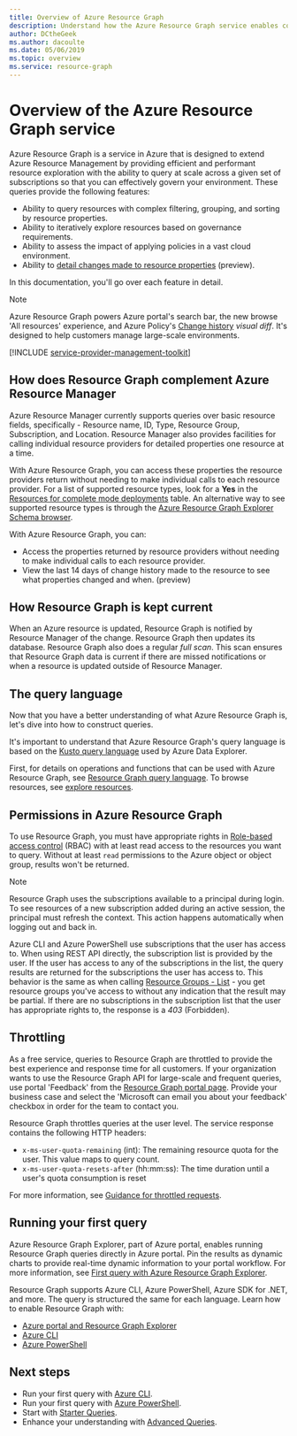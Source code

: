 ```yaml
---
title: Overview of Azure Resource Graph
description: Understand how the Azure Resource Graph service enables complex querying of resources at scale.
author: DCtheGeek
ms.author: dacoulte
ms.date: 05/06/2019
ms.topic: overview
ms.service: resource-graph
---
```

# Overview of the Azure Resource Graph service

Azure Resource Graph is a service in Azure that is designed to extend Azure Resource Management by
providing efficient and performant resource exploration with the ability to query at scale across a
given set of subscriptions so that you can effectively govern your environment. These queries
provide the following features:

- Ability to query resources with complex filtering, grouping, and sorting by resource properties.
- Ability to iteratively explore resources based on governance requirements.
- Ability to assess the impact of applying policies in a vast cloud environment.
- Ability to [detail changes made to resource properties](./how-to/get-resource-changes.md) (preview).

In this documentation, you'll go over each feature in detail.

> [!NOTE]
> Azure Resource Graph powers Azure portal's search bar, the new browse 'All resources' experience,
> and Azure Policy's [Change history](../policy/how-to/determine-non-compliance.md#change-history-preview)
> _visual diff_. It's designed to help customers manage large-scale environments.

[!INCLUDE [service-provider-management-toolkit](../../../includes/azure-lighthouse-supported-service.md)]

## How does Resource Graph complement Azure Resource Manager

Azure Resource Manager currently supports queries over basic resource fields, specifically -
Resource name, ID, Type, Resource Group, Subscription, and Location. Resource Manager also provides
facilities for calling individual resource providers for detailed properties one resource at a time.

With Azure Resource Graph, you can access these properties the resource providers return without
needing to make individual calls to each resource provider. For a list of supported resource types,
look for a **Yes** in the [Resources for complete mode deployments](../../azure-resource-manager/complete-mode-deletion.md)
table. An alternative way to see supported resource types is through the [Azure Resource Graph Explorer Schema browser](./first-query-portal.md#schema-browser).

With Azure Resource Graph, you can:

- Access the properties returned by resource providers without needing to make individual calls to
  each resource provider.
- View the last 14 days of change history made to the resource to see what properties changed and
  when. (preview)

## How Resource Graph is kept current

When an Azure resource is updated, Resource Graph is notified by Resource Manager of the change.
Resource Graph then updates its database. Resource Graph also does a regular _full scan_. This scan
ensures that Resource Graph data is current if there are missed notifications or when a resource is
updated outside of Resource Manager.

## The query language

Now that you have a better understanding of what Azure Resource Graph is, let's dive into how to
construct queries.

It's important to understand that Azure Resource Graph's query language is based on the [Kusto query language](../../data-explorer/data-explorer-overview.md)
used by Azure Data Explorer.

First, for details on operations and functions that can be used with Azure Resource Graph, see [Resource Graph query language](./concepts/query-language.md).
To browse resources, see [explore resources](./concepts/explore-resources.md).

## Permissions in Azure Resource Graph

To use Resource Graph, you must have appropriate rights in [Role-based access
control](../../role-based-access-control/overview.md) (RBAC) with at least read access to the
resources you want to query. Without at least `read` permissions to the Azure object or object
group, results won't be returned.

> [!NOTE]
> Resource Graph uses the subscriptions available to a principal during login. To see resources of a
> new subscription added during an active session, the principal must refresh the context. This
> action happens automatically when logging out and back in.

Azure CLI and Azure PowerShell use subscriptions that the user has access to. When using REST API
directly, the subscription list is provided by the user. If the user has access to any of the
subscriptions in the list, the query results are returned for the subscriptions the user has access
to. This behavior is the same as when calling [Resource Groups - List](/rest/api/resources/resourcegroups/list)
\- you get resource groups you've access to without any indication that the result may be partial.
If there are no subscriptions in the subscription list that the user has appropriate rights to, the
response is a _403_ (Forbidden).

## Throttling

As a free service, queries to Resource Graph are throttled to provide the best experience and
response time for all customers. If your organization wants to use the Resource Graph API for
large-scale and frequent queries, use portal 'Feedback' from the
[Resource Graph portal page](https://portal.azure.com/#blade/Microsoft_Azure_Policy/PolicyMenuBlade/ResourceGraph).
Provide your business case and select the 'Microsoft can email you about your feedback' checkbox in
order for the team to contact you.

Resource Graph throttles queries at the user level. The service response contains the following HTTP
headers:

- `x-ms-user-quota-remaining` (int): The remaining resource quota for the user. This value maps to
  query count.
- `x-ms-user-quota-resets-after` (hh:mm:ss): The time duration until a user's quota consumption is reset

For more information, see
[Guidance for throttled requests](./concepts/guidance-for-throttled-requests.md).

## Running your first query

Azure Resource Graph Explorer, part of Azure portal, enables running Resource Graph queries directly
in Azure portal. Pin the results as dynamic charts to provide real-time dynamic information to your
portal workflow. For more information, see [First query with Azure Resource Graph Explorer](first-query-portal.md).

Resource Graph supports Azure CLI, Azure PowerShell, Azure SDK for .NET, and more. The query is
structured the same for each language. Learn how to enable Resource Graph with:

- [Azure portal and Resource Graph Explorer](first-query-portal.md) 
- [Azure CLI](first-query-azurecli.md#add-the-resource-graph-extension)
- [Azure PowerShell](first-query-powershell.md#add-the-resource-graph-module)

## Next steps

- Run your first query with [Azure CLI](first-query-azurecli.md).
- Run your first query with [Azure PowerShell](first-query-powershell.md).
- Start with [Starter Queries](./samples/starter.md).
- Enhance your understanding with [Advanced Queries](./samples/advanced.md).